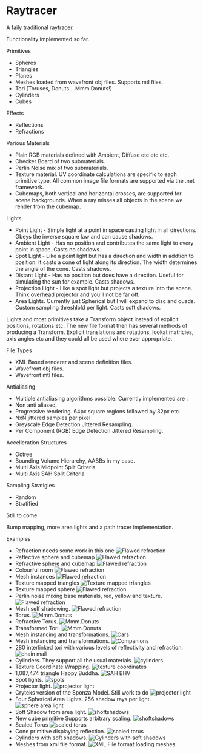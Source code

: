# Raytracer

A faily traditional raytracer.

Functionality implemented so far.

Primitives
* Spheres
* Triangles
* Planes
* Meshes loaded from wavefront obj files. Supports mtl files.
* Tori (Toruses, Donuts....Mmm Donuts!)
* Cylinders
* Cubes

Effects
* Reflections
* Refractions

Various Materials
* Plain RGB materials defined with Ambient, Diffuse etc etc etc.
* Checker Board of two submaterials.
* Perlin Noise mix of two submaterials.
* Texture material. UV coordinate calculations are specific to each primitive type. All common image file formats are supported via the .net framework.
* Cubemaps, both vertical and horizontal crosses, are supported for scene backgrounds. When a ray misses all objects in the scene we render from the cubemap.

Lights
* Point Light - Simple light at a point in space casting light in all directions. Obeys the inverse square law and can cause shadows.
* Ambient Light - Has no position and contributes the same light to every point in space. Casts no shadows.
* Spot Light - Like a point light but has a direction and width in addtion to position. It casts a cone of light along its direction. The width determines the angle of the cone. Casts shadows.
* Distant Light - Has no position but does have a direction. Useful for simulating the sun for example. Casts shadows.
* Projection Light - Like a spot light but projects a texture into the scene. Think overhead projector and you'll not be far off.
* Area Lights. Currently just Spherical but I will expand to disc and quads. Custom sampling threshlold per light. Casts soft shadows.

Lights and most primitives take a Transform object instead of explicit positions, rotations etc. 
The new file format then has several methods of producing a Transform. Explicit translations and rotations, lookat matricies, axis angles etc 
and they could all be used where ever appropriate. 

File Types
* XML Based renderer and scene definition files.
* Wavefront obj files.
* Wavefront mtl files.

Antialiasing
* Multiple antialiasing algorithms possible. Currently implemented are :  
* Non anti aliased, 
* Progressive rendering. 64px square regions followed by 32px etc.
* NxN jittered samples per pixel 
* Greyscale Edge Detection Jittered Resampling.
* Per Component (RGB) Edge Detection Jittered Resampling.

Accelleration Structures
* Octree
* Bounding Volume Hierarchy, AABBs in my case.
* Multi Axis Midpoint Split Criteria 
* Multi Axis SAH Split Criteria

Sampling Stratigies
* Random
* Stratified

Still to come

Bump mapping, more area lights and a path tracer implementation.

Examples

* Refraction needs some work in this one
![Flawed refraction](/OutputImages/RefractiveSphere.jpg?raw=true)
* Reflective sphere and cubemap
![Flawed refraction](/OutputImages/ReflectiveCubemappedSphere.jpg?raw=true)
* Refractive sphere and cubemap
![Flawed refraction](/OutputImages/RefractiveCubemappedSphere.jpg?raw=true)
* Colourful room
![Flawed refraction](/OutputImages/Room.jpg?raw=true)
* Mesh instances
![Flawed refraction](/OutputImages/Lamps.jpg?raw=true)
* Texture mapped triangles
![Texture mapped triangles](/OutputImages/LegoCar.jpg?raw=true)
* Texture mapped sphere
![Flawed refraction](/OutputImages/Earth.jpg?raw=true)
* Perlin noise mixing base materials, red, yellow and texture.
![Flawed refraction](/OutputImages/BurningEarth.jpg?raw=true)
* Mesh self shadowing.
![Flawed refraction](/OutputImages/LegoCarSelfShadowed.jpg?raw=true)
* Torus.
![Mmm.Donuts](/OutputImages/Torus.jpg?raw=true)
* Refractive Torus.
![Mmm.Donuts](/OutputImages/RefractiveTorus.jpg?raw=true)
* Transformed Tori.
![Mmm.Donuts](/OutputImages/TransformedTorusChain.jpg?raw=true)
* Mesh instancing and transformations.
![Cars](/OutputImages/LegoCars.jpg?raw=true)
* Mesh instancing and transformations.
![Companions](/OutputImages/Cubes.jpg?raw=true)
* 280 interlinked tori with various levels of reflectivity and refraction.
![chain mail](/OutputImages/ToriGrid.jpg?raw=true)
* Cylinders. They support all the usual materials.
![cylinders](/OutputImages/Cylinders.jpg?raw=true)
* Texture Coordinate Wrapping.
![texture coordinates](/OutputImages/Sponza.jpeg?raw=true)
* 1,087,474 triangle Happy Buddha.
![SAH BHV](/OutputImages/Buddha.jpeg?raw=true)
* Spot lights.
![spots](/OutputImages/SpotLight.jpeg?raw=true)
* Projector light.
![projector light](/OutputImages/ProjectionLightBuddha.jpeg?raw=true)
* Cryteks version of the Sponza Model. Still work to do
![projector light](/OutputImages/CrytekSponza.jpeg?raw=true)
* Four Spherical Area Lights. 256 shadow rays per light.
![sphere area light](/OutputImages/SphereLight.jpeg?raw=true)
* Soft Shadow from area light.
![shoftshadows](/OutputImages/SoftShadows_StratifiedSampling.jpeg?raw=true)
* New cube primitive Supports arbitrary scaling.
![shoftshadows](/OutputImages/Cubes.jpeg?raw=true)
* Scaled Torus
![scaled torus](/OutputImages/ScaledRefractiveTorus.jpeg?raw=true)
* Cone primitive displaying reflection.
![scaled torus](/OutputImages/Cones.jpeg?raw=true)
* Cylinders with soft shadows.
![Cylinders with soft shadows](/OutputImages/CylindersSoftShadows.jpeg?raw=true)
* Meshes from xml file format.
![XML File format loading meshes](/OutputImages/LegoCarXml.jpeg?raw=true)